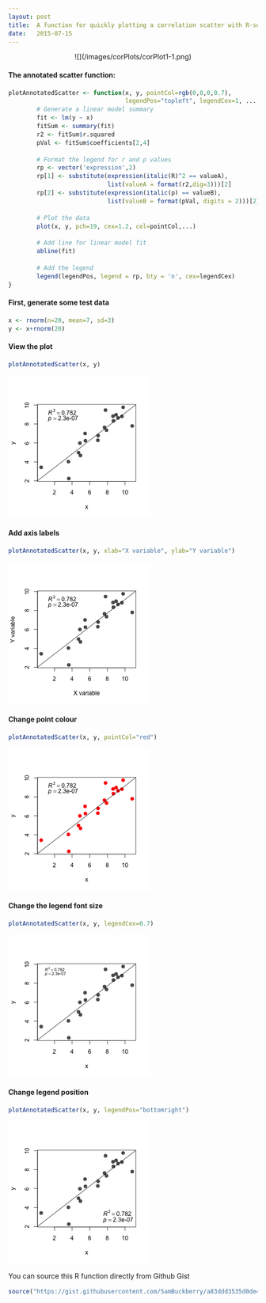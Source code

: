 ```yaml
---
layout: post
title:  A function for quickly plotting a correlation scatter with R-squared and P-values
date:   2015-07-15
---
```


<center>![](/images/corPlots/corPlot1-1.png)</center>

#### The annotated scatter function:

```r
plotAnnotatedScatter <- function(x, y, pointCol=rgb(0,0,0,0.7), 
                                 legendPos="topleft", legendCex=1, ... ){
        # Generate a linear model summary
        fit <- lm(y ~ x)
        fitSum <- summary(fit)
        r2 <- fitSum$r.squared
        pVal <- fitSum$coefficients[2,4]
        
        # Format the legend for r and p values
        rp <- vector('expression',2)
        rp[1] <- substitute(expression(italic(R)^2 == valueA), 
                            list(valueA = format(r2,dig=3)))[2]
        rp[2] <- substitute(expression(italic(p) == valueB), 
                            list(valueB = format(pVal, digits = 2)))[2]
        
        # Plot the data
        plot(x, y, pch=19, cex=1.2, col=pointCol,...)
        
        # Add line for linear model fit
        abline(fit)
        
        # Add the legend
        legend(legendPos, legend = rp, bty = 'n', cex=legendCex)
}
```

#### First, generate some test data

```r
x <- rnorm(n=20, mean=7, sd=3)
y <- x+rnorm(20)
```

#### View the plot

```r
plotAnnotatedScatter(x, y)
```

![](/images/corPlots/corPlot1-1.png) 

#### Add axis labels

```r
plotAnnotatedScatter(x, y, xlab="X variable", ylab="Y variable")
```

![](/images/corPlots/corPlot2-1.png) 

#### Change point colour

```r
plotAnnotatedScatter(x, y, pointCol="red")
```

![](/images/corPlots/corPlot3-1.png) 

#### Change the legend font size

```r
plotAnnotatedScatter(x, y, legendCex=0.7)
```

![](/images/corPlots/corPlot4-1.png) 

#### Change legend position

```r
plotAnnotatedScatter(x, y, legendPos="bottomright")
```

![](/images/corPlots/corPlot5-1.png)

You can source this R function directly from Github Gist

```r
source("https://gist.githubusercontent.com/SamBuckberry/a83ddd3535d0de4addf0/raw/81d5479decf5d510d02cc4c21653f33b53916b97/plotAnnotatedScatter.R")
```



